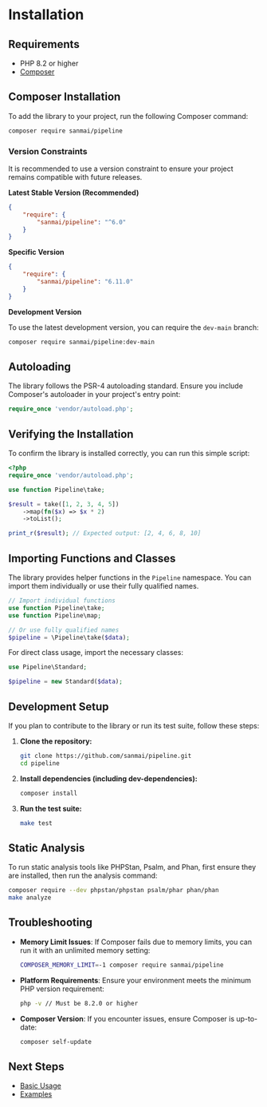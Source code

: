 # Installation

## Requirements

- PHP 8.2 or higher
- [Composer](https://getcomposer.org/)

## Composer Installation

To add the library to your project, run the following Composer command:

```bash
composer require sanmai/pipeline
```

### Version Constraints

It is recommended to use a version constraint to ensure your project remains compatible with future releases.

**Latest Stable Version (Recommended)**

```json
{
    "require": {
        "sanmai/pipeline": "^6.0"
    }
}
```

**Specific Version**

```json
{
    "require": {
        "sanmai/pipeline": "6.11.0"
    }
}
```

**Development Version**

To use the latest development version, you can require the `dev-main` branch:

```bash
composer require sanmai/pipeline:dev-main
```

## Autoloading

The library follows the PSR-4 autoloading standard. Ensure you include Composer's autoloader in your project's entry point:

```php
require_once 'vendor/autoload.php';
```

## Verifying the Installation

To confirm the library is installed correctly, you can run this simple script:

```php
<?php
require_once 'vendor/autoload.php';

use function Pipeline\take;

$result = take([1, 2, 3, 4, 5])
    ->map(fn($x) => $x * 2)
    ->toList();

print_r($result); // Expected output: [2, 4, 6, 8, 10]
```

## Importing Functions and Classes

The library provides helper functions in the `Pipeline` namespace. You can import them individually or use their fully qualified names.

```php
// Import individual functions
use function Pipeline\take;
use function Pipeline\map;

// Or use fully qualified names
$pipeline = \Pipeline\take($data);
```

For direct class usage, import the necessary classes:

```php
use Pipeline\Standard;

$pipeline = new Standard($data);
```

## Development Setup

If you plan to contribute to the library or run its test suite, follow these steps:

1.  **Clone the repository:**
    ```bash
    git clone https://github.com/sanmai/pipeline.git
    cd pipeline
    ```

2.  **Install dependencies (including dev-dependencies):**
    ```bash
    composer install
    ```

3.  **Run the test suite:**
    ```bash
    make test
    ```

## Static Analysis

To run static analysis tools like PHPStan, Psalm, and Phan, first ensure they are installed, then run the analysis command:

```bash
composer require --dev phpstan/phpstan psalm/phar phan/phan
make analyze
```

## Troubleshooting

-   **Memory Limit Issues**: If Composer fails due to memory limits, you can run it with an unlimited memory setting:
    ```bash
    COMPOSER_MEMORY_LIMIT=-1 composer require sanmai/pipeline
    ```

-   **Platform Requirements**: Ensure your environment meets the minimum PHP version requirement:
    ```bash
    php -v // Must be 8.2.0 or higher
    ```

-   **Composer Version**: If you encounter issues, ensure Composer is up-to-date:
    ```bash
    composer self-update
    ```

## Next Steps

-   [Basic Usage](basic-usage.md)
-   [Examples](examples.md)
